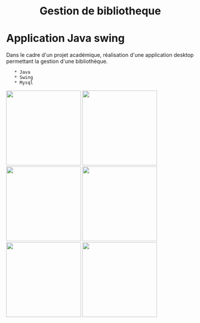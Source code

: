 

<h1 align="center">Gestion de bibliotheque</h1>

# Application Java swing 

Dans le cadre d'un projet académique, réalisation d'une application desktop permettant la gestion d'une bibliothèque.

       * Java
       * Swing
       * Mysql



  <img src="https://i.ibb.co/9pVXr9r/1.jpg" width="200">
 
  <img src="https://i.ibb.co/HNq3KBW/2.jpg" width="200">
  
  <img src="https://i.ibb.co/rMJjgLJ/3.jpg" width="200">

  <img src="https://i.ibb.co/XLy48J5/4.jpg" width="200">

  <img src="https://i.ibb.co/y5XxNs1/5.jpg" width="200">

  <img src="https://i.ibb.co/sq3YsqB/6.jpg" width="200">





  
  
  
  
  
  
  
  
  
  
  
  
  
  
   
   
   
   

  


